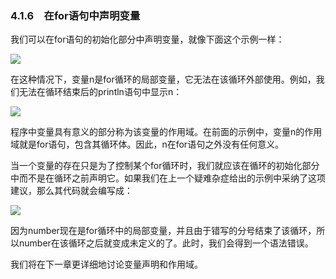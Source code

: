    

### 4.1.6　在for语句中声明变量

我们可以在for语句的初始化部分中声明变量，就像下面这个示例一样：

![](../Images/image09996.gif)

在这种情况下，变量n是for循环的局部变量，它无法在该循环外部使用。例如，我们无法在循环结束后的println语句中显示n：

![](0-Assets/Epubook/程序员编程语言经典合集（计算机科学丛书5册套装），javapython编程语言含经典教材龙书《编译原理》%20(Bruce%20Eckel%20%20Alfred%20V.%20Aho%20%20Monica%20S.%20Lam%20etc.)%20(Z-Library)/images/image09997.jpeg)

程序中变量具有意义的部分称为该变量的作用域。在前面的示例中，变量n的作用域就是for语句，包含其循环体。因此，n在for语句之外没有任何意义。

当一个变量的存在只是为了控制某个for循环时，我们就应该在循环的初始化部分中而不是在循环之前声明它。如果我们在上一个疑难杂症给出的示例中采纳了这项建议，那么其代码就会编写成：

![](0-Assets/Epubook/程序员编程语言经典合集（计算机科学丛书5册套装），javapython编程语言含经典教材龙书《编译原理》%20(Bruce%20Eckel%20%20Alfred%20V.%20Aho%20%20Monica%20S.%20Lam%20etc.)%20(Z-Library)/images/image09998.jpeg)

因为number现在是for循环中的局部变量，并且由于错写的分号结束了该循环，所以number在该循环之后就变成未定义的了。此时，我们会得到一个语法错误。

我们将在下一章更详细地讨论变量声明和作用域。